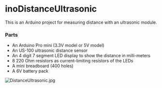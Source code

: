 # inoDistanceUltrasonic #

This is an Arduino project for measuring distance with an ultrasonic module. 

### Parts ###

* An Arduino Pro mini (3.3V model or 5V model)
* An US-100 ultrasonic distance sensor
* An 4 digit 7 segment LED display to show the distance in milli-meters
* 8 220 Ohm resistors as current-limiting resistors of the LEDs
* A mini breadboard (400 holes)
* A 6V battery pack

![DistanceUltrasonic.jpg](https://bitbucket.org/repo/7Bkezo/images/593100944-DistanceUltrasonic.jpg)